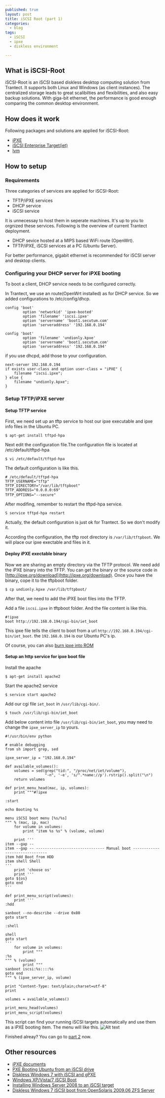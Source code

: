 ```yaml
---
published: true
layout: post
title: iSCSI Root (part 1)
categories: 
  - blog
tags: 
  - iSCSI
  - ipxe
  - diskless environment

---
```


## What is iSCSI-Root
iSCSI-Root is an iSCSI based diskless desktop computing solution from Trantect. It supports both Linux and Windows (as client instances). The centralized storage leads to great scalibilties and flexibilities, and also easy backup solutions. With giga-bit ethernet, the performance is good enough comparing the common desktop environment.

## How does it work
Following packages and solutions are applied for iSCSI-Root:

* [iPXE](http://ipxe.org/)
* [iSCSI Enterprise Target(iet)](http://iscsitarget.sourceforge.net/)
* [lvm](http://tldp.org/HOWTO/LVM-HOWTO/)

## How to setup
### Requirements
Three categories of services are applied for iSCSI-Root:

* TFTP/iPXE services
* DHCP service
* iSCSI service

It is unnecessay to host them in seperate machines. It's up to you to orgnized these services. Following is the overview of current Trantect deployment.

* DHCP sevice hosted at a MIPS based WiFi route (OpenWrt).
* TFTP/iPXE, iSCSI services at a PC (Ubuntu Server).

For better performance, gigabit ethernet is recommended for iSCSI server and desktop clients.

### Configuring your DHCP server for iPXE booting
To boot a client, DHCP service needs to be configured correctly.

In Trantect, we use an route(OpenWrt installed) as for DHCP service. So we added configurations to /etc/config/dhcp.

<pre><code>config 'boot'
        option 'networkid' 'ipxe-booted'
        option 'filename' 'iscsi.ipxe'
        option 'servername' 'boot1.secutum.com'
        option 'serveraddress' '192.168.0.194'

config 'boot'
        option 'filename' 'undionly.kpxe'
        option 'servername' 'boot1.secutum.com'
        option 'serveraddress' '192.168.0.194'</code></pre>

if you use dhcpd, add those to your configuration.

<pre><code>next-server 192.168.0.194
if exists user-class and option user-class = "iPXE" {
    filename "iscsi.ipxe";
} else {
    filename "undionly.kpxe";
}</code></pre>

### Setup TFTP/iPXE server
#### Setup TFTP service
First, we need set up an tftp service to host our ipxe executable and ipxe info files in the Ubuntu PC.

```
$ apt-get install tftpd-hpa
```

Next edit the configuration file.The configuration file is located at /etc/default/tftpd-hpa

```
$ vi /etc/default/tftpd-hpa
```

The default configuration is like this.
<pre><code># /etc/default/tftpd-hpa
TFTP_USERNAME="tftp"
TFTP_DIRECTORY="/var/lib/tftpboot"
TFTP_ADDRESS="0.0.0.0:69"
TFTP_OPTIONS="--secure"</code> </pre>

After modifing, remember to restart the tftpd-hpa service.

```
S service tftpd-hpa restart
```

Actually, the default configuration is just ok for Trantect. So we don't modify it.

According the configuration, the tftp root directory is `/var/lib/tftpboot`. We will place our ipxe exectable and files in it.

#### Deploy iPXE exectable binary
Now we are sharing an empty directory via the TFTP protocol. We need add the iPXE binary into the TFTP. You can get the binary or the source code in [http://ipxe.org/download](http://ipxe.org/download).
Once you have the binary, cope it to the tftpboot folder.

```
$ cp undionly.kpxe /var/lib/tftpboot/
```

After that, we need to add the iPXE boot files into the TFTP.

Add a file `iscsi.ipxe` in tftpboot folder. And the file content is like this.

<pre><code>#!ipxe
boot http://192.168.0.194/cgi-bin/iet_boot</code></pre>

This ipxe file tells the client to boot from a url `http://192.168.0.194/cgi-bin/iet_boot`. the `192.168.0.194` is our Ubuntu PC's ip.

Of course, you can also [burn ipxe into ROM](http://ipxe.org/howto/romburning)

#### Setup an http service for ipxe boot file
Install the apache

```
$ apt-get install apache2
```

Start the apache2 service

```
$ service start apache2
```

Add our cgi file `iet_boot` in `/usr/lib/cgi-bin/`.


```
$ touch /usr/lib/cgi-bin/iet_boot
```

Add below content into file `/usr/lib/cgi-bin/iet_boot`, you may need to change the `ipxe_server_ip` to yours.

<pre><code>#!/usr/bin/env python

# enable debugging
from sh import grep, sed

ipxe_server_ip = "192.168.0.194"

def available_volumes():
    volumes = sed(grep("tid:", "/proc/net/iet/volume"),
                  "-n", '-e', 's/^.*name://p').rstrip().split("\n")
    return volumes

def print_menu_head(mac, ip, volumes):
    print """#!ipxe

:start

echo Booting %s

menu iSCSI boot menu [%s/%s]
""" % (mac, ip, mac)
    for volume in volumes:
        print "item %s %s" % (volume, volume)

    print '''
item --gap --
item --gap -- ------------------------------- Manual boot -------------------------------
item hdd Boot from HDD
item shell Shell
'''
    print 'choose os'
    print '''
goto ${os}
goto end
'''

def print_menu_script(volumes):
    print '''
:hdd

sanboot --no-describe --drive 0x80
goto start

:shell

shell
goto start
'''
    for volume in volumes:
        print """
:%s
""" % (volume)
        print """
sanboot iscsi:%s::::%s
goto end
""" % (ipxe_server_ip, volume)

print "Content-Type: text/plain;charset=utf-8"
print

volumes = available_volumes()

print_menu_head(volumes)
print_menu_script(volumes)</code> </pre>

This script can find your running iSCSI targets automatically and use them as a iPXE booting item.
The menu will like this.
![Alt text](/assets/iscsi-root/menu.jpg)

Finished alreay? You can go to [part 2](/blog/2013/05/21/iSCSI-Root-2/) now.
## Other resources
* [iPXE documents](http://ipxe.org/docs)
* [PXE Booting Ubuntu from an iSCSI drive](http://www.heath-bar.com/blog/?p=184)
* [Diskless Windows 7 with iSCSI and gPXE](http://jonmccune.wordpress.com/2011/12/19/diskless-windows-7-with-iscsi-and-gpxe/)
* [Windows XP/Vista/7 iSCSI Boot](http://www.thogan.com/blog/windows-xp-vista-7-iscsi-boot/)
* [Installing Windows Server 2008 to an iSCSI target](http://www.etherboot.org/wiki/sanboot/win2k8_iscsi_install)
* [Diskless Windows 7 iSCSI boot from OpenSolaris 2009.06 ZFS Server](http://blog.zorinaq.com/?e=41)

